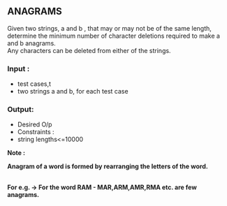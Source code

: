 <html>
<body>
<h2>
ANAGRAMS
</h2>
<p>
Given two strings, a and b , that may or may not be of the same length,<br>
determine the minimum number of character deletions required to make a and b anagrams.<br>
Any characters can be deleted from either of the strings.
</p>
<p>

<h3>Input :</h3>
<ul>
<li>
test cases,t
</li>
<li>
two strings a and b, for each test case
</li>
</ul>
<h3>
Output:
</h3>

<ul>
<li>
Desired O/p
</li>
<li>
Constraints :
</li>
<li>
string lengths<=10000
</li>
</ul>
</p>
<p>

<b>Note :<b>

Anagram of a word is formed by rearranging the letters of the word.<br><br>

For e.g. -> For the word RAM - MAR,ARM,AMR,RMA etc. are few anagrams.
</p>
</body>
</html>
